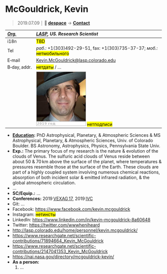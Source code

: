 # McGouldrick, Kevin
> 2019.07.09 ┊ **🚀 [despace](index.md)** → **[Contact](contact.md)**

|*[Org.](contact.md)*|*[LASP](zz_lasp.md), US. Research Scientist*|
|:--|:--|
|i18n| <mark>TBD</mark> |
|Tel|*раб.:* +1(303)492-29-51, fax: +1(303)735-37-37; *моб.:* <mark>нетмобильного</mark> |
|E‑mail| <Kevin.McGouldrick@lasp.colorado.edu> |
|B‑day, addr.| <mark>нетдаты</mark> / … |
|| [![](f/contact/m/mcgouldrick_001_photo_thumb.jpg)](f/contact/m/mcgouldrick_001_photo.jpg) <mark>нетподписи</mark> |

   - **[Education](edu.md):** PhD Astrophysical, Planetary, & Atmospheric Sciences & MS Astrophysical, Planetary, & Atmospheric Sciences, Univ. of Colorado Boulder. BS Astronomy, Astrophysics, Physics, Pennsylvania State Univ.
   - **Exp.:** The primary focus of my research is the nature & evolution of the clouds of Venus. The sulfuric acid clouds of Venus reside between about 50 & 70 km above the surface of the planet, where temperatures & pressures resemble those at the surface of the Earth. These clouds are part of a highly coupled system involving numerous chemical reactions, absorption of both incident solar & emitted infrared radiation, & the global atmospheric circulation.
   - …
   - **SC/Equip.:** …
   - **Conferences:** 2019 [VEXAG 17](vexag_2019.md), 2019 [IVC](ivc_2019.md)
   - Git: …
   - Facebook: <https://www.facebook.com/kevin.mcgouldrick>
   - Instagram: <mark>нетинсты</mark>
   - LinkedIn: <https://www.linkedin.com/in/kevin-mcgouldrick-8a60648>
   - Twitter: <https://twitter.com/wwwheniheard>
   - <http://lasp.colorado.edu/home/personnel/kevin.mcgouldrick/>
   - <https://www.researchgate.net/scientific-contributions/71894664_Kevin_McGouldrick>
   - <https://www.researchgate.net/scientific-contributions/2147041353_Kevin_McGouldrick>
   - <https://nai.nasa.gov/directory/mcgouldrick-kevin/>
   - **As a person:**
      1. …
